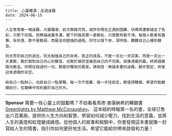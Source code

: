 ```jekyll
---
title: 心靈雞湯：走過迷霧
date: 2024-06-15
---

人生常常像一場迷霧，大霧彌漫，前方無路可見。或許你現在正遇到困難，彷彿周遭都褪去了色彩，只剩下灰暗。但無論迷霧多濃，腳下的路其實一直都在，只是暫時看不清。每個人都會有猶豫、有失落，那不是脆弱，而是走向堅強的過程。你可以慢下來，深呼吸，聽聽自己心裡的聲音。

別太苛刻自己的過去，別太勉強自己的未來。真正的成長，不是一天比一天完美，而是一天比一天勇敢，敢於面對自己內心的聲音，也敢於接受並擁抱自己的不完美。就像清晨的霧，終將隨著陽光散去。你現在經過的一切，都是你獨有的風景。請相信：無論多重的迷霧，腳步堅定，終會迎來透徹的天空。

給自己一點耐心，也給自己一點掌聲。每一次不放棄，每一步往前走，都值得驕傲。希望你能繼續前行，在磨練中找到屬於自己的光。
```



---

**Sponsor**
需要一些心靈上的鼓勵嗎？不妨看看馬修·麥康納希的暢銷書 [Greenlights by Matthew McConaughey](https://pollinations.ai/redirect-nexad/PrIiqZC7?user_id=25263117)。 這本紐約時報第一名的書，全球已售出六百萬冊，提供你人生方向和智慧，學習如何減少壓力，找到生活的意義，並將人生的黃燈和紅燈變成綠燈。從他個人的故事和經驗中，你會發現這本書就像一封寫給人生的情書，指引你如何更好地生活。希望它能給你帶來啟發和力量！